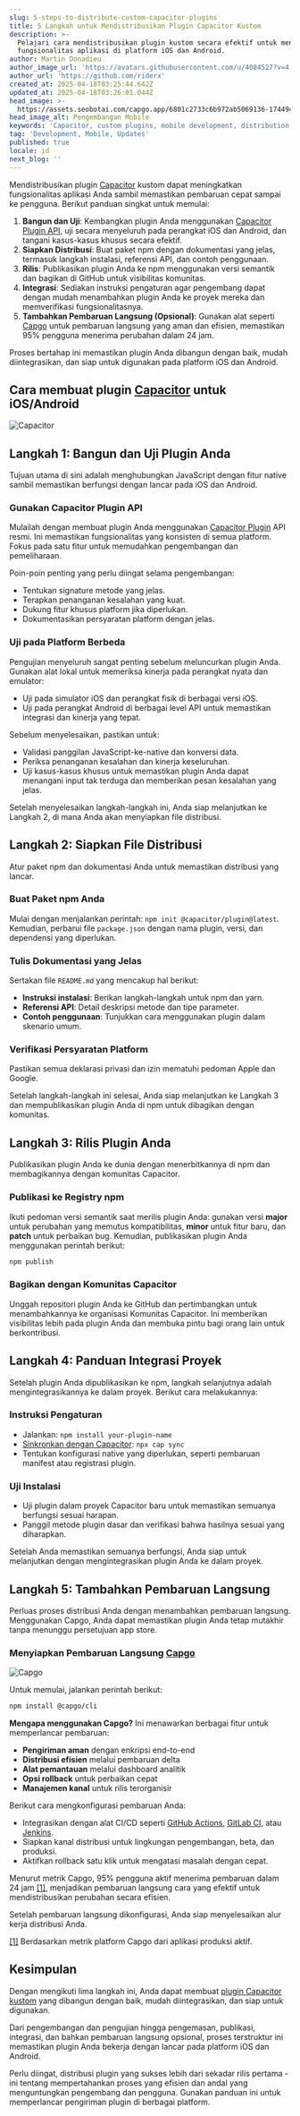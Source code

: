 ```yaml
---
slug: 5-steps-to-distribute-custom-capacitor-plugins
title: 5 Langkah untuk Mendistribusikan Plugin Capacitor Kustom
description: >-
  Pelajari cara mendistribusikan plugin kustom secara efektif untuk meningkatkan
  fungsionalitas aplikasi di platform iOS dan Android.
author: Martin Donadieu
author_image_url: 'https://avatars.githubusercontent.com/u/4084527?v=4'
author_url: 'https://github.com/riderx'
created_at: 2025-04-18T03:25:44.642Z
updated_at: 2025-04-18T03:26:01.044Z
head_image: >-
  https://assets.seobotai.com/capgo.app/6801c2733c6b972ab5069136-1744946761044.jpg
head_image_alt: Pengembangan Mobile
keywords: 'Capacitor, custom plugins, mobile development, distribution, live updates'
tag: 'Development, Mobile, Updates'
published: true
locale: id
next_blog: ''
---
```

Mendistribusikan plugin [Capacitor](https://capacitorjs.com/) kustom dapat meningkatkan fungsionalitas aplikasi Anda sambil memastikan pembaruan cepat sampai ke pengguna. Berikut panduan singkat untuk memulai:

1. **Bangun dan Uji**: Kembangkan plugin Anda menggunakan [Capacitor Plugin API](https://capgo.app/blog/capacitor-comprehensive-guide/), uji secara menyeluruh pada perangkat iOS dan Android, dan tangani kasus-kasus khusus secara efektif.
2. **Siapkan Distribusi**: Buat paket npm dengan dokumentasi yang jelas, termasuk langkah instalasi, referensi API, dan contoh penggunaan.
3. **Rilis**: Publikasikan plugin Anda ke npm menggunakan versi semantik dan bagikan di GitHub untuk visibilitas komunitas.
4. **Integrasi**: Sediakan instruksi pengaturan agar pengembang dapat dengan mudah menambahkan plugin Anda ke proyek mereka dan memverifikasi fungsionalitasnya.
5. **Tambahkan Pembaruan Langsung (Opsional)**: Gunakan alat seperti [Capgo](https://capgo.app/) untuk pembaruan langsung yang aman dan efisien, memastikan 95% pengguna menerima perubahan dalam 24 jam.

Proses bertahap ini memastikan plugin Anda dibangun dengan baik, mudah diintegrasikan, dan siap untuk digunakan pada platform iOS dan Android.

## Cara membuat plugin [Capacitor](https://capacitorjs.com/) untuk iOS/Android

![Capacitor](https://assets.seobotai.com/capgo.app/6801c2733c6b972ab5069136/7e137b9b90adb3934b29b03381f213c1.jpg)

<Steps>

## Langkah 1: Bangun dan Uji Plugin Anda

Tujuan utama di sini adalah menghubungkan JavaScript dengan fitur native sambil memastikan berfungsi dengan lancar pada iOS dan Android.

### Gunakan Capacitor Plugin API

Mulailah dengan membuat plugin Anda menggunakan [Capacitor Plugin](https://capgo.app/blog/capacitor-comprehensive-guide/) API resmi. Ini memastikan fungsionalitas yang konsisten di semua platform. Fokus pada satu fitur untuk memudahkan pengembangan dan pemeliharaan.

Poin-poin penting yang perlu diingat selama pengembangan:

- Tentukan signature metode yang jelas.
- Terapkan penanganan kesalahan yang kuat.
- Dukung fitur khusus platform jika diperlukan.
- Dokumentasikan persyaratan platform dengan jelas.

### Uji pada Platform Berbeda

Pengujian menyeluruh sangat penting sebelum meluncurkan plugin Anda. Gunakan alat lokal untuk memeriksa kinerja pada perangkat nyata dan emulator:

- Uji pada simulator iOS dan perangkat fisik di berbagai versi iOS.
- Uji pada perangkat Android di berbagai level API untuk memastikan integrasi dan kinerja yang tepat.

Sebelum menyelesaikan, pastikan untuk:

- Validasi panggilan JavaScript-ke-native dan konversi data.
- Periksa penanganan kesalahan dan kinerja keseluruhan.
- Uji kasus-kasus khusus untuk memastikan plugin Anda dapat menangani input tak terduga dan memberikan pesan kesalahan yang jelas.

Setelah menyelesaikan langkah-langkah ini, Anda siap melanjutkan ke Langkah 2, di mana Anda akan menyiapkan file distribusi.

## Langkah 2: Siapkan File Distribusi

Atur paket npm dan dokumentasi Anda untuk memastikan distribusi yang lancar.

### Buat Paket npm Anda

Mulai dengan menjalankan perintah: `npm init @capacitor/plugin@latest`. Kemudian, perbarui file `package.json` dengan nama plugin, versi, dan dependensi yang diperlukan.

### Tulis Dokumentasi yang Jelas

Sertakan file `README.md` yang mencakup hal berikut:

- **Instruksi instalasi**: Berikan langkah-langkah untuk npm dan yarn.
- **Referensi API**: Detail deskripsi metode dan tipe parameter.
- **Contoh penggunaan**: Tunjukkan cara menggunakan plugin dalam skenario umum.

### Verifikasi Persyaratan Platform

Pastikan semua deklarasi privasi dan izin mematuhi pedoman Apple dan Google.

Setelah langkah-langkah ini selesai, Anda siap melanjutkan ke Langkah 3 dan mempublikasikan plugin Anda di npm untuk dibagikan dengan komunitas.

## Langkah 3: Rilis Plugin Anda

Publikasikan plugin Anda ke dunia dengan menerbitkannya di npm dan membagikannya dengan komunitas Capacitor.

### Publikasi ke Registry npm

Ikuti pedoman versi semantik saat merilis plugin Anda: gunakan versi **major** untuk perubahan yang memutus kompatibilitas, **minor** untuk fitur baru, dan **patch** untuk perbaikan bug. Kemudian, publikasikan plugin Anda menggunakan perintah berikut:

```bash
npm publish
```

### Bagikan dengan Komunitas Capacitor

Unggah repositori plugin Anda ke GitHub dan pertimbangkan untuk menambahkannya ke organisasi Komunitas Capacitor. Ini memberikan visibilitas lebih pada plugin Anda dan membuka pintu bagi orang lain untuk berkontribusi.

## Langkah 4: Panduan Integrasi Proyek

Setelah plugin Anda dipublikasikan ke npm, langkah selanjutnya adalah mengintegrasikannya ke dalam proyek. Berikut cara melakukannya:

### Instruksi Pengaturan

- Jalankan: `npm install your-plugin-name`
- [Sinkronkan dengan Capacitor](https://capgo.app/plugins/capacitor-updater/): `npx cap sync`
- Tentukan konfigurasi native yang diperlukan, seperti pembaruan manifest atau registrasi plugin.

### Uji Instalasi

- Uji plugin dalam proyek Capacitor baru untuk memastikan semuanya berfungsi sesuai harapan.
- Panggil metode plugin dasar dan verifikasi bahwa hasilnya sesuai yang diharapkan.

Setelah Anda memastikan semuanya berfungsi, Anda siap untuk melanjutkan dengan mengintegrasikan plugin Anda ke dalam proyek.

## Langkah 5: Tambahkan Pembaruan Langsung

Perluas proses distribusi Anda dengan menambahkan pembaruan langsung. Menggunakan Capgo, Anda dapat memastikan plugin Anda tetap mutakhir tanpa menunggu persetujuan app store.

### Menyiapkan Pembaruan Langsung [Capgo](https://capgo.app/)

![Capgo](https://assets.seobotai.com/capgo.app/6801c2733c6b972ab5069136/d09851ee64a6d6c4e2e08ff1d656af11.jpg)

Untuk memulai, jalankan perintah berikut:

```bash
npm install @capgo/cli
```

**Mengapa menggunakan Capgo?** Ini menawarkan berbagai fitur untuk memperlancar pembaruan:

- **Pengiriman aman** dengan enkripsi end-to-end
- **Distribusi efisien** melalui pembaruan delta
- **Alat pemantauan** melalui dashboard analitik
- **Opsi rollback** untuk perbaikan cepat
- **Manajemen kanal** untuk rilis terorganisir

Berikut cara mengkonfigurasi pembaruan Anda:

- Integrasikan dengan alat CI/CD seperti [GitHub Actions](https://docs.github.com/actions), [GitLab CI](https://docs.gitlab.com/ee/ci/), atau [Jenkins](https://www.jenkins.io/).
- Siapkan kanal distribusi untuk lingkungan pengembangan, beta, dan produksi.
- Aktifkan rollback satu klik untuk mengatasi masalah dengan cepat.

Menurut metrik Capgo, 95% pengguna aktif menerima pembaruan dalam 24 jam [\[1\]](https://capgo.app/), menjadikan pembaruan langsung cara yang efektif untuk mendistribusikan perubahan secara efisien.

Setelah pembaruan langsung dikonfigurasi, Anda siap menyelesaikan alur kerja distribusi Anda.

[\[1\]](https://capgo.app/) Berdasarkan metrik platform Capgo dari aplikasi produksi aktif.

## Kesimpulan

Dengan mengikuti lima langkah ini, Anda dapat membuat [plugin Capacitor kustom](https://capgo.app/blog/release-of-a-brand-new-capacitor-social-login/) yang dibangun dengan baik, mudah diintegrasikan, dan siap untuk digunakan.

Dari pengembangan dan pengujian hingga pengemasan, publikasi, integrasi, dan bahkan pembaruan langsung opsional, proses terstruktur ini memastikan plugin Anda bekerja dengan lancar pada platform iOS dan Android.

Perlu diingat, distribusi plugin yang sukses lebih dari sekadar rilis pertama - ini tentang mempertahankan proses yang efisien dan andal yang menguntungkan pengembang dan pengguna. Gunakan panduan ini untuk memperlancar pengiriman plugin di berbagai platform.
